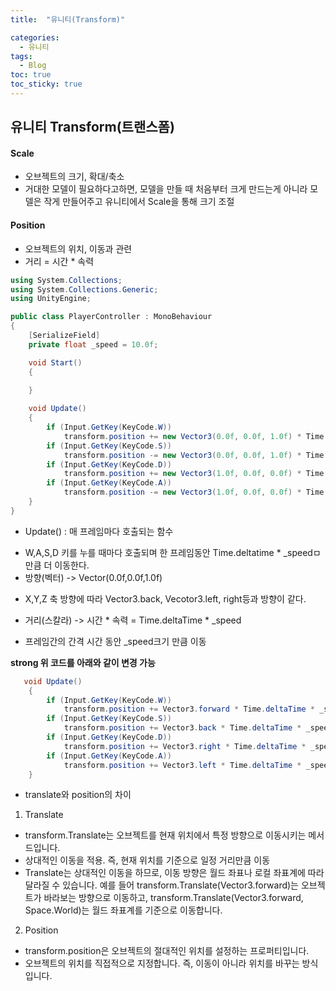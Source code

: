```yaml
---
title:  "유니티(Transform)"

categories:
  - 유니티
tags:
  - Blog
toc: true
toc_sticky: true
---
```


## 유니티 Transform(트랜스폼)
#### Scale 
- 오브젝트의 크기, 확대/축소
- 거대한 모델이 필요하다고하면, 모델을 만들 때 처음부터 크게 만드는게 아니라 모델은 작게 만들어주고 유니티에서 Scale을 통해 크기 조절

#### Position
- 오브젝트의 위치, 이동과 관련
- 거리 = 시간 * 속력

```C#
using System.Collections;
using System.Collections.Generic;
using UnityEngine;

public class PlayerController : MonoBehaviour
{
    [SerializeField]
    private float _speed = 10.0f;

    void Start()
    {
        
    }

    void Update()
    {
        if (Input.GetKey(KeyCode.W))
            transform.position += new Vector3(0.0f, 0.0f, 1.0f) * Time.deltaTime * _speed;
        if (Input.GetKey(KeyCode.S))
            transform.position -= new Vector3(0.0f, 0.0f, 1.0f) * Time.deltaTime * _speed;
        if (Input.GetKey(KeyCode.D))
            transform.position += new Vector3(1.0f, 0.0f, 0.0f) * Time.deltaTime * _speed;
        if (Input.GetKey(KeyCode.A))
            transform.position -= new Vector3(1.0f, 0.0f, 0.0f) * Time.deltaTime * _speed;
    }
}
```

- Update() : 매 프레임마다 호출되는 함수
* W,A,S,D 키를 누를 때마다 호출되며 한 프레임동안 Time.deltatime * _speedㅁ 만큼 더 이동한다.
* 방향(벡터) -> Vector(0.0f,0.0f,1.0f)
+ X,Y,Z 축 방향에 따라 Vector3.back, Vecotor3.left, right등과 방향이 같다.
* 거리(스칼라) -> 시간 * 속력 = Time.deltaTime * _speed
+ 프레임간의 간격 시간 동안 _speed크기 만큼 이동

**strong 위 코드를 아래와 같이 변경 가능**
```C#
   void Update()
    {
        if (Input.GetKey(KeyCode.W))
            transform.position += Vector3.forward * Time.deltaTime * _speed;
        if (Input.GetKey(KeyCode.S))
            transform.position += Vector3.back * Time.deltaTime * _speed;
        if (Input.GetKey(KeyCode.D))
            transform.position += Vector3.right * Time.deltaTime * _speed;
        if (Input.GetKey(KeyCode.A))
            transform.position += Vector3.left * Time.deltaTime * _speed;
    }
```

- translate와 position의 차이
1. Translate
 - transform.Translate는 오브젝트를 현재 위치에서 특정 방향으로 이동시키는 메서드입니다.
 - 상대적인 이동을 적용. 즉, 현재 위치를 기준으로 일정 거리만큼 이동
 - Translate는 상대적인 이동을 하므로, 이동 방향은 월드 좌표나 로컬 좌표계에 따라 달라질 수 있습니다. 예를 들어 transform.Translate(Vector3.forward)는 오브젝트가 바라보는 방향으로 이동하고, transform.Translate(Vector3.forward, Space.World)는 월드 좌표계를 기준으로 이동합니다.

2. Position
  - transform.position은 오브젝트의 절대적인 위치를 설정하는 프로퍼티입니다.
  - 오브젝트의 위치를 직접적으로 지정합니다. 즉, 이동이 아니라 위치를 바꾸는 방식입니다.